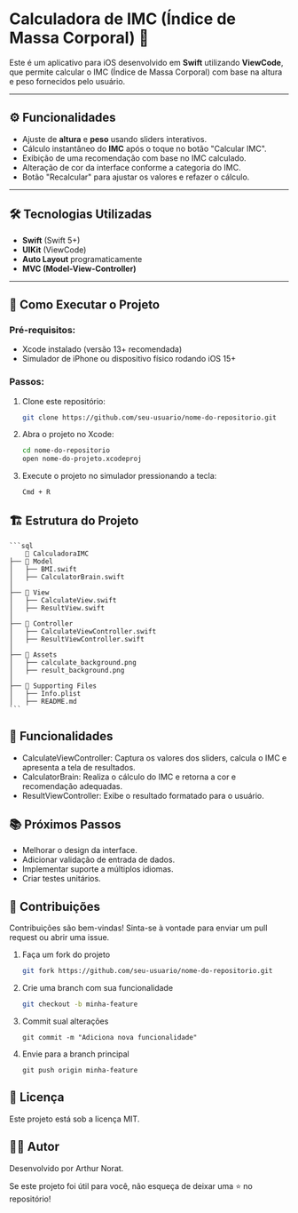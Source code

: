 # Calculadora de IMC (Índice de Massa Corporal) 📱

Este é um aplicativo para iOS desenvolvido em **Swift** utilizando **ViewCode**, que permite calcular o IMC (Índice de Massa Corporal) com base na altura e peso fornecidos pelo usuário.

---

## ⚙️ Funcionalidades

- Ajuste de **altura** e **peso** usando sliders interativos.
- Cálculo instantâneo do **IMC** após o toque no botão "Calcular IMC".
- Exibição de uma recomendação com base no IMC calculado.
- Alteração de cor da interface conforme a categoria do IMC.
- Botão "Recalcular" para ajustar os valores e refazer o cálculo.

---

## 🛠️ Tecnologias Utilizadas

- **Swift** (Swift 5+)
- **UIKit** (ViewCode)
- **Auto Layout** programaticamente
- **MVC (Model-View-Controller)**

---

## 🚀 Como Executar o Projeto

### Pré-requisitos:

- Xcode instalado (versão 13+ recomendada)
- Simulador de iPhone ou dispositivo físico rodando iOS 15+

### Passos:

1. Clone este repositório:

   ```bash
   git clone https://github.com/seu-usuario/nome-do-repositorio.git
   ```
2. Abra o projeto no Xcode:

	```bash
	cd nome-do-repositorio
	open nome-do-projeto.xcodeproj
	```
3. Execute o projeto no simulador pressionando a tecla:

	```bash
	Cmd + R
	```

## 🏗️ Estrutura do Projeto

	```sql
		📂 CalculadoraIMC
	├── 📂 Model
	│   ├── BMI.swift
	│   ├── CalculatorBrain.swift
	│
	├── 📂 View
	│   ├── CalculateView.swift
	│   ├── ResultView.swift
	│
	├── 📂 Controller
	│   ├── CalculateViewController.swift
	│   ├── ResultViewController.swift
	│
	├── 📂 Assets
	│   ├── calculate_background.png
	│   ├── result_background.png
	│
	├── 📂 Supporting Files
	│   ├── Info.plist
	│   ├── README.md
	```

## 📄 Funcionalidades
- CalculateViewController: Captura os valores dos sliders, calcula o IMC e apresenta a tela de resultados.
- CalculatorBrain: Realiza o cálculo do IMC e retorna a cor e recomendação adequadas.
- ResultViewController: Exibe o resultado formatado para o usuário.

## 📚 Próximos Passos
 - Melhorar o design da interface.
 - Adicionar validação de entrada de dados.
 - Implementar suporte a múltiplos idiomas.
 - Criar testes unitários.
 
 ## 🤝 Contribuições
Contribuições são bem-vindas! Sinta-se à vontade para enviar um pull request ou abrir uma issue.

1. Faça um fork do projeto
	```bash
	git fork https://github.com/seu-usuario/nome-do-repositorio.git
	```
2. Crie uma branch com sua funcionalidade
	```bash
	git checkout -b minha-feature
	```
3. Commit sual alterações
	```
	git commit -m "Adiciona nova funcionalidade"
	```
4. Envie para a branch principal
	```
	git push origin minha-feature
	```
	
## 📄 Licença
Este projeto está sob a licença MIT.

## 👨‍💻 Autor
Desenvolvido por Arthur Norat.

Se este projeto foi útil para você, não esqueça de deixar uma ⭐ no repositório!
